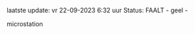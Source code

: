 laatste update: 
vr 22-09-2023  6:32   uur 
Status: FAALT - geel - 
<div class="service Y">microstation</div>